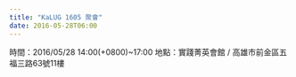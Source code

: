 ```yaml
---
title: "KaLUG 1605 聚會"
date: 2016-05-28T06:00
---
```


時間：2016/05/28 14:00(+0800)~17:00
地點：實踐菁英會館 /  高雄市前金區五福三路63號11樓